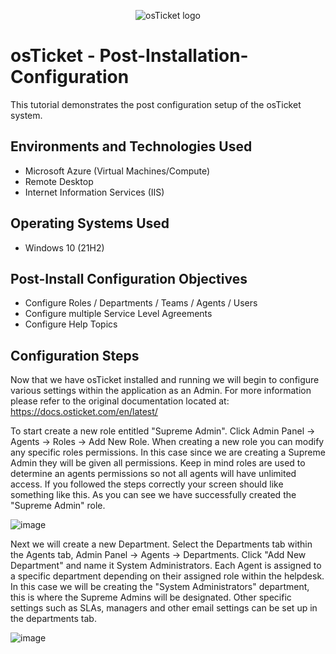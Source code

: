 
<p align="center">
<img src="https://i.imgur.com/Clzj7Xs.png" alt="osTicket logo"/>
</p>

<h1>osTicket - Post-Installation-Configuration</h1>
This tutorial demonstrates the post configuration setup of the osTicket system.<br />


<h2>Environments and Technologies Used</h2>

- Microsoft Azure (Virtual Machines/Compute)
- Remote Desktop
- Internet Information Services (IIS)

<h2>Operating Systems Used </h2>

- Windows 10</b> (21H2)

<h2>Post-Install Configuration Objectives</h2>

- Configure Roles / Departments / Teams / Agents / Users
- Configure multiple Service Level Agreements
- Configure Help Topics

<h2>Configuration Steps</h2>

Now that we have osTicket installed and running we will begin to configure various settings within the application as an Admin. For more information please refer to the original documentation located at: https://docs.osticket.com/en/latest/ 

To start create a new role entitled "Supreme Admin". Click Admin Panel -> Agents -> Roles -> Add New Role. When creating a  new role you can modify any specific roles permissions. In this case since we are creating a Supreme Admin they will be given all permissions. Keep in mind roles are used to determine an agents permissions so not all agents will have unlimited access. If you followed the steps correctly your screen should like something like this. As you can see we have successfully created the "Supreme Admin" role.

![image](https://user-images.githubusercontent.com/111653930/235697675-9476a9ca-2d33-4c3e-b8ec-a4dae7af0d03.png)


Next we will create a new Department. Select the Departments tab within the Agents tab, Admin Panel -> Agents -> Departments. Click "Add New Department" and name it System Administrators. Each Agent is assigned to a specific department depending on their assigned role within the helpdesk. In this case we will be creating the "System Administrators" department, this is where the Supreme Admins will be designated. Other specific settings such as SLAs, managers and other email settings can be set up in the departments tab.

![image](https://user-images.githubusercontent.com/111653930/235700707-1e8f3f25-8c6e-4bd1-97fd-00cdd5422cd9.png)


